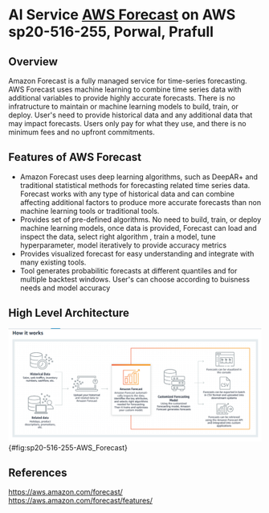 #  AI Service [AWS Forecast](https://aws.amazon.com/forecast/) on AWS sp20-516-255, Porwal, Prafull

## Overview

Amazon Forecast is a fully managed service for time-series forecasting. AWS Forecast uses machine learning to combine time series data with additional variables to provide highly accurate forecasts. There is no infratructure to maintain or machine learning models to build, train, or deploy.  User's need to provide historical data and any additional data that may impact forecasts. Users only pay for what they  use, and there is no minimum fees and no upfront commitments.

## Features of AWS Forecast 

* Amazon Forecast uses deep learning algorithms, such as DeepAR+ and traditional statistical methods for forecasting related time series data. Forecast works with any type of historical data and can combine affecting additional factors to produce more accurate forecasts than non machine learning tools or traditional tools.
* Provides set of pre-defined algorithms. No need to build, train, or deploy machine learning models, once data is provided, Forecast can load and inspect the data, select right algorithm , train a model, tune hyperparameter, model iteratively to provide accuracy metrics
* Provides visualized forecast for easy understanding and integrate with many existing tools.
* Tool generates probabilitic forecasts at different quantiles and for multiple backtest windows. User's can choose according to buisness needs and model accuracy


## High Level Architecture 

![](../images/sp20-516-255-AWS_Forecast.PNG){#fig:sp20-516-255-AWS_Forecast}



## References

https://aws.amazon.com/forecast/
https://aws.amazon.com/forecast/features/
